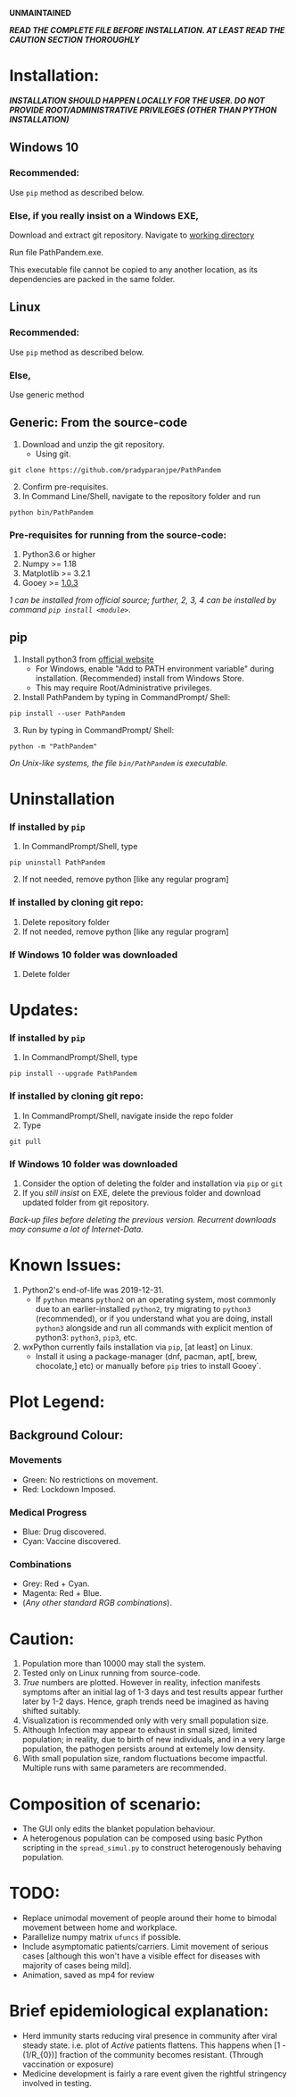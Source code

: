 **UNMAINTAINED**

***READ THE COMPLETE FILE BEFORE INSTALLATION. AT LEAST READ THE *CAUTION* SECTION THOROUGHLY***

# Installation:
***INSTALLATION SHOULD HAPPEN LOCALLY FOR THE USER. DO NOT PROVIDE ROOT/ADMINISTRATIVE PRIVILEGES (OTHER THAN PYTHON INSTALLATION)***

## Windows 10
### Recommended:
Use `pip` method as described below.

### Else, if you really insist on a Windows EXE,
Download and extract git repository.
Navigate to [working directory](bin/PathPandem.Win10/)

Run file PathPandem.exe.

This executable file cannot be copied to any another location,
as its dependencies are packed in the same folder.

## Linux
### Recommended:
Use `pip` method as described below.

### Else,
Use generic method

## Generic: From the source-code
1. Download and unzip the git repository.
   - Using git.
```
git clone https://github.com/pradyparanjpe/PathPandem
```
2. Confirm pre-requisites.
3. In Command Line/Shell, navigate to the repository folder and run
```
python bin/PathPandem
```

### Pre-requisites for running from the source-code:
1. Python3.6 or higher
2. Numpy >= 1.18
3. Matplotlib >= 3.2.1
4. Gooey >= [1.0.3](https://github.com/chriskiehl/Gooey)

*1 can be installed from official source;
further, 2, 3, 4 can be installed by command `pip install <module>`*.

## pip
1. Install python3 from [official website](https://www.python.org/downloads/)
   - For Windows, enable "Add to PATH environment variable" during installation. (Recommended) install from Windows Store.
   - This may require Root/Administrative privileges.
2. Install PathPandem by typing in CommandPrompt/ Shell:

```
pip install --user PathPandem
```

3. Run by typing in CommandPrompt/ Shell:

```
python -m "PathPandem"

```

*On Unix-like systems, the file `bin/PathPandem` is executable.*

# Uninstallation

### If installed by `pip`
1. In CommandPrompt/Shell, type
```
pip uninstall PathPandem
```
2. If not needed, remove python [like any regular program]

### If installed by cloning git repo:
1. Delete repository folder
2. If not needed, remove python [like any regular program]

### If Windows 10 folder was downloaded
1. Delete folder


# Updates:

### If installed by `pip`
1. In CommandPrompt/Shell, type
```
pip install --upgrade PathPandem
```

### If installed by cloning git repo:
1. In CommandPrompt/Shell, navigate inside the repo folder
2. Type
```
git pull
```

### If Windows 10 folder was downloaded
1. Consider the option of deleting the folder and installation via `pip` or `git`
2. If you *still insist* on EXE, delete the previous folder and download updated folder from git repository.

*Back-up files before deleting the previous version. Recurrent downloads may consume a lot of Internet-Data.*


# Known Issues:
1. Python2's end-of-life was 2019-12-31.
   - If `python` means `python2` on an operating system, most commonly due to an earlier-installed `python2`, try migrating to `python3` (recommended), or if you understand what you are doing, install `python3` alongside and run all commands with explicit mention of python3: `python3`, `pip3`, etc.
2. wxPython currently fails installation via `pip`, [at least] on Linux.
   - Install it using a package-manager (dnf, pacman, apt[, brew, chocolate,] etc) or manually before `pip` tries to install Gooey`.

# Plot Legend:
## Background Colour:
### Movements
- Green: No restrictions on movement.
- Red: Lockdown Imposed.

### Medical Progress
- Blue: Drug discovered.
- Cyan: Vaccine discovered.

### Combinations
- Grey: Red + Cyan.
- Magenta: Red + Blue.
- (*Any other standard RGB combinations*).

# Caution:
1. Population more than 10000 may stall the system.
2. Tested only on Linux running from source-code.
3. *True* numbers are plotted. However in reality, infection manifests symptoms after an initial lag of 1-3 days and test results appear further later by 1-2 days. Hence, graph trends need be imagined as having shifted suitably.
4. Visualization is recommended only with very small population size.
5. Although Infection may appear to exhaust in small sized, limited population; in reality, due to birth of new individuals, and in a very large population, the pathogen persists around at extemely low density.
6. With small population size, random fluctuations become impactful. Multiple runs with same parameters are recommended.

# Composition of scenario:
- The GUI only edits the blanket population behaviour.
- A heterogenous population can be composed using basic Python scripting in the `spread_simul.py` to construct heterogenously behaving population.

# TODO:
- Replace unimodal movement of people around their home to bimodal movement between home and workplace.
- Parallelize numpy matrix `ufuncs` if possible.
- Include asymptomatic patients/carriers. Limit movement of serious cases [although this won't have a visible effect for diseases with majority of cases being mild].
- Animation, saved as mp4 for review

# Brief epidemiological explanation:
- Herd immunity starts reducing viral presence in community after viral steady state. i.e. plot of *Active* patients flattens. This happens when [1 - (1/R_{0})] fraction of the community becomes resistant. (Through vaccination or exposure)
- Medicine development is fairly a rare event given the rightful stringency involved in testing.

